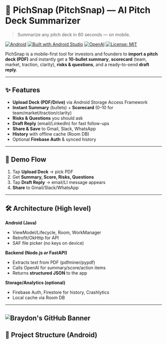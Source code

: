 # 📱 PichSnap (PitchSnap) — AI Pitch Deck Summarizer
> Summarize any pitch deck in 60 seconds — on mobile.

[![Android](https://img.shields.io/badge/Android-Java-green.svg)](https://developer.android.com)
[![Built with Android Studio](https://img.shields.io/badge/Android%20Studio-Java-blue.svg)](https://developer.android.com/studio)
[![OpenAI](https://img.shields.io/badge/AI-OpenAI-black.svg)](https://platform.openai.com/)
[![License: MIT](https://img.shields.io/badge/License-MIT-yellow.svg)](#license)

PichSnap is a mobile-first tool for investors and founders to **import a pitch deck (PDF)** and instantly get a **10-bullet summary**, **scorecard** (team, market, traction, clarity), **risks & questions**, and a ready-to-send **draft reply**.

---

## ✨ Features
- **Upload Deck (PDF/Drive)** via Android Storage Access Framework
- **Instant Summary** (bullets) + **Scorecard** (0–10 for team/market/traction/clarity)
- **Risks & Questions** you should ask
- **Draft Reply** (email/LinkedIn) for fast follow-ups
- **Share & Save** to Gmail, Slack, WhatsApp
- **History** with offline cache (Room DB)
- Optional **Firebase Auth** & synced history

---

## 🧭 Demo Flow
1. Tap **Upload Deck** → pick PDF  
2. Get **Summary, Score, Risks, Questions**  
3. Tap **Draft Reply** → email/LI message appears  
4. **Share** to Gmail/Slack/WhatsApp

---

## 🛠️ Architecture (High level)
**Android (Java)**  
- ViewModel/Lifecycle, Room, WorkManager  
- Retrofit/OkHttp for API  
- SAF file picker (no keys on device)

**Backend (Node.js _or_ FastAPI)**  
- Extracts text from PDF (pdfminer/pypdf)  
- Calls OpenAI for summary/score/action items  
- Returns **structured JSON** to the app

**Storage/Analytics (optional)**  
- Firebase Auth, Firestore for history, Crashlytics  
- Local cache via Room DB

---
![Braydon's GitHub Banner](./alazarheader.jpg)
---
## 📂 Project Structure (Android)

